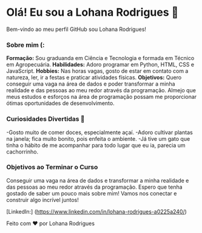 # Olá! Eu sou a Lohana Rodrigues 👋

Bem-vindo ao meu perfil GitHub sou Lohana Rodrigues!

### Sobre mim (:

**Formação:** Sou graduanda em Ciência e Tecnologia e formada em Técnico em Agropecuária.
**Habilidades:** Adoro programar em Python, HTML, CSS e JavaScript.
**Hobbies:** Nas horas vagas, gosto de estar em contato com a natureza, ler, ir a festas e praticar atividades físicas.
**Objetivos:** Quero conseguir uma vaga na área de dados e poder transformar a minha realidade e das pessoas ao meu redor através da programação. Almejo que meus estudos e esforços na área de programação possam me proporcionar ótimas oportunidades de desenvolvimento.


### Curiosidades Divertidas 🎉

-Gosto muito de comer doces, especialmente açaí.
-Adoro cultivar plantas na janela; fica muito bonito, pois enfeita o ambiente.
-Já tive um gato que tinha o hábito de me acompanhar para todo lugar que eu ia, parecia um cachorrinho.

### Objetivos ao Terminar o Curso

Conseguir uma vaga na área de dados e transformar a minha realidade e das pessoas ao meu redor através da programação.
Espero que tenha gostado de saber um pouco mais sobre mim! Vamos nos conectar e construir algo incrível juntos!

[LinkedIn:] (https://www.linkedin.com/in/lohana-rodrigues-a0225a240/)

Feito com ❤️ por Lohana Rodrigues




